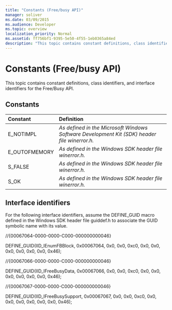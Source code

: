 ```yaml
---
title: "Constants (Free/busy API)"
manager: soliver
ms.date: 03/09/2015
ms.audience: Developer
ms.topic: overview
localization_priority: Normal
ms.assetid: ff756bf1-9395-5e50-4f55-1eb0365a84ed
description: "This topic contains constant definitions, class identifiers, and interface identifiers for the Free/Busy API."
---
```


# Constants (Free/busy API)

This topic contains constant definitions, class identifiers, and interface identifiers for the Free/Busy API.
  
## Constants

|**Constant**|**Definition**|
|:-----|:-----|
|E_NOTIMPL  <br/> | *As defined in the Microsoft Windows Software Development Kit (SDK) header file winerror.h.*  <br/> |
|E_OUTOFMEMORY  <br/> | *As defined in the Windows SDK header file winerror.h.*  <br/> |
|S_FALSE  <br/> | *As defined in the Windows SDK header file winerror.h.*  <br/> |
|S_OK  <br/> | *As defined in the Windows SDK header file winerror.h.*  <br/> |
   
## Interface identifiers

For the following interface identifiers, assume the DEFINE_GUID macro defined in the Windows SDK header file guiddef.h to associate the GUID symbolic name with its value.
  
//{00067064-0000-0000-C000-000000000046}
  
DEFINE_GUID(IID_IEnumFBBlock, 0x00067064, 0x0, 0x0, 0xc0, 0x0, 0x0, 0x0, 0x0, 0x0, 0x0, 0x46);
  
//{00067066-0000-0000-C000-000000000046}
  
DEFINE_GUID(IID_IFreeBusyData, 0x00067066, 0x0, 0x0, 0xc0, 0x0, 0x0, 0x0, 0x0, 0x0, 0x0, 0x46);
  
//{00067067-0000-0000-C000-000000000046}
  
DEFINE_GUID(IID_IFreeBusySupport, 0x00067067, 0x0, 0x0, 0xc0, 0x0, 0x0, 0x0, 0x0, 0x0, 0x0, 0x46);
  

